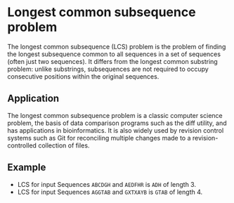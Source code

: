 # Longest common subsequence problem

The longest common subsequence (LCS) problem is the problem of finding
the longest subsequence common to all sequences in a set of sequences
(often just two sequences). It differs from the longest common substring
problem: unlike substrings, subsequences are not required to occupy
consecutive positions within the original sequences.

## Application

The longest common subsequence problem is a classic computer science
problem, the basis of data comparison programs such as the diff utility,
and has applications in bioinformatics. It is also widely used by
revision control systems such as Git for reconciling multiple changes
made to a revision-controlled collection of files.

## Example

- LCS for input Sequences `ABCDGH` and `AEDFHR` is `ADH` of length 3.
- LCS for input Sequences `AGGTAB` and `GXTXAYB` is `GTAB` of length 4.
